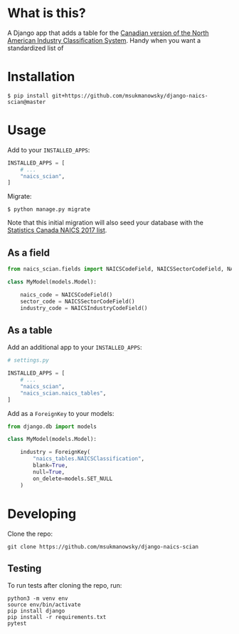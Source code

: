 # What is this?

A Django app that adds a table for the [Canadian version of the North American Industry Classification System](https://www.statcan.gc.ca/eng/subjects/standard/naics/2017/index). Handy when you want a standardized list of


# Installation

```
$ pip install git+https://github.com/msukmanowsky/django-naics-scian@master
```

# Usage

Add to your `INSTALLED_APPS`:

```python
INSTALLED_APPS = [
    # ...
    "naics_scian",
]
```

Migrate:

```
$ python manage.py migrate
```

Note that this initial migration will also seed your database with the
[Statistics Canada NAICS 2017 list](https://www.statcan.gc.ca/eng/subjects/standard/naics/2017/index).

## As a field

```python
from naics_scian.fields import NAICSCodeField, NAICSSectorCodeField, NAICSIndustryCodeField

class MyModel(models.Model):

    naics_code = NAICSCodeField()
    sector_code = NAICSSectorCodeField()
    industry_code = NAICSIndustryCodeField()
```


## As a table

Add an additional app to your `INSTALLED_APPS`:

```python
# settings.py

INSTALLED_APPS = [
    # ...
    "naics_scian",
    "naics_scian.naics_tables",
]
```

Add as a `ForeignKey` to your models:

```python
from django.db import models

class MyModel(models.Model):

    industry = ForeignKey(
        "naics_tables.NAICSClassification",
        blank=True,
        null=True,
        on_delete=models.SET_NULL
    )

```

# Developing

Clone the repo:

```
git clone https://github.com/msukmanowsky/django-naics-scian
```

## Testing

To run tests after cloning the repo, run:

```
python3 -m venv env
source env/bin/activate
pip install django
pip install -r requirements.txt
pytest
```
